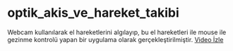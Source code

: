 # optik_akis_ve_hareket_takibi
 Webcam kullanılarak el hareketlerini algılayıp, bu el hareketleri ile mouse ile gezinme kontrolü yapan bir uygulama olarak gerçekleştirilmiştir.
[Video İzle](path/to/your/video.mp4)
